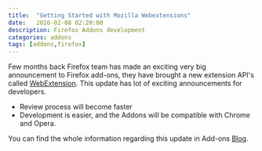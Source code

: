 ```yaml
---
title:  "Getting Started with Mozilla Webextensions"
date:   2016-02-08 02:20:00
description: Firefox Addons development
categories: addons
tags: [addons,firefox]
---
```


Few months back Firefox team has made an exciting very big announcement to Firefox add-ons, they have brought a new extension API's called [WebExtension](https://wiki.mozilla.org/WebExtensions).  This update has lot of exciting announcements for developers. 
- Review process will become faster
- Development is easier, and the Addons will be compatible with Chrome and Opera.

You can find the whole information regarding this update in Add-ons [Blog](https://blog.mozilla.org/addons/2015/08/21/the-future-of-developing-firefox-add-ons/).



